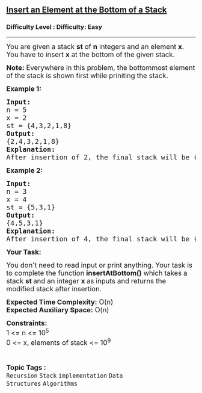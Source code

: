 <h2><a href="https://www.geeksforgeeks.org/problems/insert-an-element-at-the-bottom-of-a-stack/0">Insert an Element at the Bottom of a Stack</a></h2><h3>Difficulty Level : Difficulty: Easy</h3><hr><div class="problems_problem_content__Xm_eO"><p><span style="font-size: 18px;">You are given a stack <strong>st</strong> of <strong>n</strong> integers and an element <strong>x</strong>. You have to insert <strong>x</strong> at the bottom of the given stack.&nbsp;</span></p>
<p><span style="font-size: 18px;"><strong>Note:</strong> Everywhere in this problem, the bottommost element of the stack is shown first while priniting the stack.</span></p>
<p><strong><span style="font-size: 18px;">Example 1:</span></strong></p>
<pre><strong><span style="font-size: 18px;">Input:
</span></strong><span style="font-size: 18px;">n = 5
x = 2
st = {4,3,2,1,8}</span><strong><span style="font-size: 18px;">
Output:
</span></strong><span style="font-size: 18px;">{2,4,3,2,1,8}</span><strong><span style="font-size: 18px;">
Explanation:
</span></strong><span style="font-size: 18px;">After insertion of 2, the final stack will be {2,4,3,2,1,8}.</span></pre>
<p><strong><span style="font-size: 18px;">Example 2:</span></strong></p>
<pre><strong><span style="font-size: 18px;">Input:
</span></strong><span style="font-size: 18px;">n = 3
x = 4
st = {5,3,1}</span><strong><span style="font-size: 18px;">
Output:
</span></strong><span style="font-size: 18px;">{4,5,3,1}</span><strong><span style="font-size: 18px;">
Explanation:
</span></strong><span style="font-size: 18px;">After insertion of 4, the final stack will be {4,5,3,1}.</span></pre>
<p><span style="font-size: 18px;"><strong>Your Task:</strong></span></p>
<p><span style="font-size: 18px;">You don't need to read input or print anything. Your task is to complete the function <strong>insertAtBottom()</strong> which takes a stack <strong>st </strong>and an integer <strong>x </strong>as inputs and returns the modified stack after insertion.</span></p>
<p><span style="font-size: 18px;"><strong>Expected Time Complexity:</strong> O(n)<br><strong>Expected Auxiliary Space:</strong> O(n)</span></p>
<p><span style="font-size: 18px;"><strong>Constraints:</strong><br>1 &lt;= n &lt;= 10<sup>5</sup><br>0 &lt;= x, elements of stack &lt;= 10<sup>9</sup><br></span></p></div><br><p><span style=font-size:18px><strong>Topic Tags : </strong><br><code>Recursion</code>&nbsp;<code>Stack</code>&nbsp;<code>implementation</code>&nbsp;<code>Data Structures</code>&nbsp;<code>Algorithms</code>&nbsp;